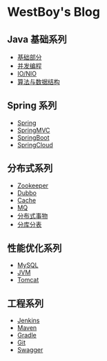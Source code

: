 # WestBoy's Blog

## Java 基础系列

* [基础部分]()
* [并发编程]()
* [IO/NIO]()
* [算法与数据结构]()

## Spring 系列

* [Spring]()
* [SpringMVC]()
* [SpringBoot]()
* [SpringCloud]()


## 分布式系列

* [Zookeeper]()
* [Dubbo]()
* [Cache](repository/分布式系列/cache/index.md)
* [MQ]()
* [分布式事物]()
* [分库分表]()

## 性能优化系列

* [MySQL]()
* [JVM]()
* [Tomcat]()

## 工程系列

* [Jenkins]()
* [Maven]()
* [Gradle]()
* [Git]()
* [Swagger]()

